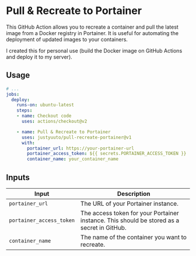 # Pull & Recreate to Portainer

This GitHub Action allows you to recreate a container and pull the latest image from a Docker registry in Portainer. It is useful for automating the deployment of updated images to your containers.

I created this for personal use (build the Docker image on GitHub Actions and deploy it to my server).

## Usage

```yaml
# ...
jobs:
  deploy:
    runs-on: ubuntu-latest
    steps:
    - name: Checkout code
      uses: actions/checkout@v2

    - name: Pull & Recreate to Portainer
      uses: justyuuto/pull-recreate-portainer@v1
      with:
        portainer_url: https://your-portainer-url
        portainer_access_token: ${{ secrets.PORTAINER_ACCESS_TOKEN }}
        container_name: your_container_name
```

## Inputs

| Input                    | Description                                                                                |
|--------------------------|--------------------------------------------------------------------------------------------|
| `portainer_url`          | The URL of your Portainer instance.                                                        |
| `portainer_access_token` | The access token for your Portainer instance. This should be stored as a secret in GitHub. |
| `container_name`         | The name of the container you want to recreate.                                            |
